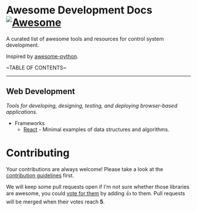 # Awesome Development Docs [![Awesome](https://cdn.rawgit.com/sindresorhus/awesome/d7305f38d29fed78fa85652e3a63e154dd8e8829/media/badge.svg)](https://github.com/sindresorhus/awesome)

A curated list of awesome tools and resources for control system development.

Inspired by [awesome-python](https://github.com/vinta/awesome-python).

~TABLE OF CONTENTS~

---

## Web Development

*Tools for developing, designing, testing, and deploying browser-based applications.*

* Frameworks
    * [React](https://github.com/keon/algorithms) - Minimal examples of data structures and algorithms.

# Contributing

Your contributions are always welcome! Please take a look at the [contribution guidelines](https://github.com/fermi-controls/awesome-docs/blob/main/CONTRIBUTING.md) first.

We will keep some pull requests open if I'm not sure whether those libraries are awesome, you could [vote for them](https://github.com/fermi-controls/awesome-docs/pulls) by adding :+1: to them. Pull requests will be merged when their votes reach **5**.
